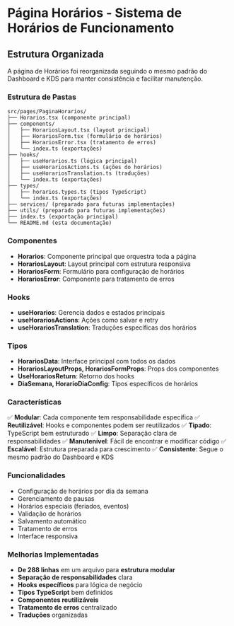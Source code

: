 # Página Horários - Sistema de Horários de Funcionamento

## Estrutura Organizada

A página de Horários foi reorganizada seguindo o mesmo padrão do Dashboard e KDS para manter consistência e facilitar manutenção.

### Estrutura de Pastas

```
src/pages/PaginaHorarios/
├── Horarios.tsx (componente principal)
├── components/
│   ├── HorariosLayout.tsx (layout principal)
│   ├── HorariosForm.tsx (formulário de horários)
│   ├── HorariosError.tsx (tratamento de erros)
│   └── index.ts (exportações)
├── hooks/
│   ├── useHorarios.ts (lógica principal)
│   ├── useHorariosActions.ts (ações do horários)
│   ├── useHorariosTranslation.ts (traduções)
│   └── index.ts (exportações)
├── types/
│   ├── horarios.types.ts (tipos TypeScript)
│   └── index.ts (exportações)
├── services/ (preparado para futuras implementações)
├── utils/ (preparado para futuras implementações)
├── index.ts (exportação principal)
└── README.md (esta documentação)
```

### Componentes

- **Horarios**: Componente principal que orquestra toda a página
- **HorariosLayout**: Layout principal com estrutura responsiva
- **HorariosForm**: Formulário para configuração de horários
- **HorariosError**: Componente para tratamento de erros

### Hooks

- **useHorarios**: Gerencia dados e estados principais
- **useHorariosActions**: Ações como salvar e retry
- **useHorariosTranslation**: Traduções específicas dos horários

### Tipos

- **HorariosData**: Interface principal com todos os dados
- **HorariosLayoutProps, HorariosFormProps**: Props dos componentes
- **UseHorariosReturn**: Retorno dos hooks
- **DiaSemana, HorarioDiaConfig**: Tipos específicos de horários

### Características

✅ **Modular**: Cada componente tem responsabilidade específica
✅ **Reutilizável**: Hooks e componentes podem ser reutilizados
✅ **Tipado**: TypeScript bem estruturado
✅ **Limpo**: Separação clara de responsabilidades
✅ **Manutenível**: Fácil de encontrar e modificar código
✅ **Escalável**: Estrutura preparada para crescimento
✅ **Consistente**: Segue o mesmo padrão do Dashboard e KDS

### Funcionalidades

- Configuração de horários por dia da semana
- Gerenciamento de pausas
- Horários especiais (feriados, eventos)
- Validação de horários
- Salvamento automático
- Tratamento de erros
- Interface responsiva

### Melhorias Implementadas

- **De 288 linhas** em um arquivo para **estrutura modular**
- **Separação de responsabilidades** clara
- **Hooks específicos** para lógica de negócio
- **Tipos TypeScript** bem definidos
- **Componentes reutilizáveis**
- **Tratamento de erros** centralizado
- **Traduções** organizadas
